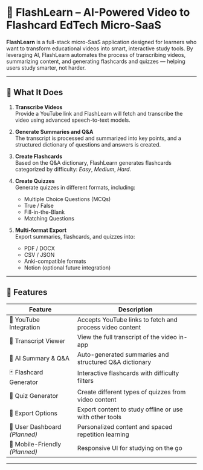 # 🚀 FlashLearn – AI-Powered Video to Flashcard EdTech Micro-SaaS

**FlashLearn** is a full-stack micro-SaaS application designed for learners who want to transform educational videos into smart, interactive study tools. By leveraging AI, FlashLearn automates the process of transcribing videos, summarizing content, and generating flashcards and quizzes — helping users study smarter, not harder.

---

## 🧠 What It Does

1. **Transcribe Videos**  
   Provide a YouTube link and FlashLearn will fetch and transcribe the video using advanced speech-to-text models.

2. **Generate Summaries and Q&A**  
   The transcript is processed and summarized into key points, and a structured dictionary of questions and answers is created.

3. **Create Flashcards**  
   Based on the Q&A dictionary, FlashLearn generates flashcards categorized by difficulty: *Easy*, *Medium*, *Hard*.

4. **Create Quizzes**  
   Generate quizzes in different formats, including:
   - Multiple Choice Questions (MCQs)
   - True / False
   - Fill-in-the-Blank
   - Matching Questions

5. **Multi-format Export**  
   Export summaries, flashcards, and quizzes into:
   - PDF / DOCX
   - CSV / JSON
   - Anki-compatible formats
   - Notion (optional future integration)

---

## 🧩 Features

| Feature               | Description |
|----------------------|-------------|
| 🎥 YouTube Integration | Accepts YouTube links to fetch and process video content |
| 📝 Transcript Viewer | View the full transcript of the video in-app |
| 🧾 AI Summary & Q&A | Auto-generated summaries and structured Q&A dictionary |
| 🃏 Flashcard Generator | Interactive flashcards with difficulty filters |
| 🧪 Quiz Generator | Create different types of quizzes from video content |
| 💾 Export Options | Export content to study offline or use with other tools |
| 🔐 User Dashboard *(Planned)* | Personalized content and spaced repetition learning |
| 📱 Mobile-Friendly *(Planned)* | Responsive UI for studying on the go |

---
